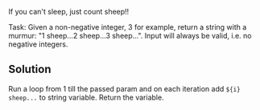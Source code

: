 If you can't sleep, just count sheep!!

Task:
Given a non-negative integer, 3 for example, return a string with a murmur: "1 sheep...2 sheep...3 sheep...". Input will always be valid, i.e. no negative integers.

## Solution
Run a loop from 1 till the passed param and on each iteration add `${i} sheep...` to string variable. Return the variable.